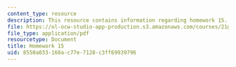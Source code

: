 ```yaml
---
content_type: resource
description: This resource contains information regarding homework 15.
file: https://ol-ocw-studio-app-production.s3.amazonaws.com/courses/21g-412-texts-topics-and-times-in-german-literature-fall-2009/8550a033160ac77e7128c3ff69939796_MIT21G_412F09_hw15.pdf
file_type: application/pdf
resourcetype: Document
title: Homework 15
uid: 8550a033-160a-c77e-7128-c3ff69939796
---
```

